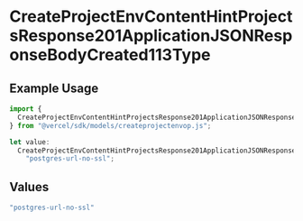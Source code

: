 # CreateProjectEnvContentHintProjectsResponse201ApplicationJSONResponseBodyCreated113Type

## Example Usage

```typescript
import {
  CreateProjectEnvContentHintProjectsResponse201ApplicationJSONResponseBodyCreated113Type,
} from "@vercel/sdk/models/createprojectenvop.js";

let value:
  CreateProjectEnvContentHintProjectsResponse201ApplicationJSONResponseBodyCreated113Type =
    "postgres-url-no-ssl";
```

## Values

```typescript
"postgres-url-no-ssl"
```